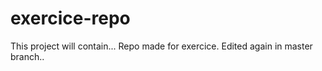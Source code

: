 # exercice-repo
This project will contain...
Repo made for exercice.
Edited again in master branch..




